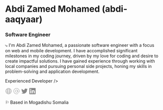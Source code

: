 # Abdi Zamed Mohamed (abdi-aaqyaar)
### Software Engineer

⤷ I'm Abdi Zamed Mohamed, a passionate software engineer with a focus on web and mobile development. I have accomplished significant milestones in my coding journey, driven by my love for coding and desire to create impactful solutions. I have gained experience through working with local companies and pursuing personal side projects, honing my skills in problem-solving and application development.

Experienced Developer />

 <a aligh="left" href="https://abdizamedmo.netlify.app" target="_blank" rel="noreferrer noopener"><img src="https://raw.githubusercontent.com/0xShapeShifter/dev-story/master/public/images/socials/globe.svg" alt="Website" width="22" height="22" /></a> <a aligh="left" href="mailto:abdizamedmo@gmail.com" target="_blank" rel="noreferrer noopener"><img src="https://raw.githubusercontent.com/0xShapeShifter/dev-story/master/public/images/socials/at.svg" alt="Email" width="22" height="22" /></a> <a aligh="left" href="https://twitter.com/abdizamedmo.netlify.app" target="_blank" rel="noreferrer noopener"><img src="https://raw.githubusercontent.com/0xShapeShifter/dev-story/master/public/images/socials/twitter.svg" alt="Twitter" width="22" height="22" /></a> <a aligh="left" href="https://www.linkedin.com/in/abdizamedmo.netlify.app" target="_blank" rel="noreferrer noopener"><img src="https://raw.githubusercontent.com/0xShapeShifter/dev-story/master/public/images/socials/linkedin.svg" alt="LinkedIn" width="22" height="22" /></a>  

⚐ Based in Mogadishu Somalia
